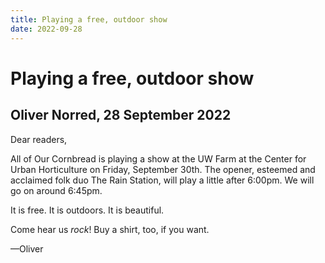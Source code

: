 ```yaml
---
title: Playing a free, outdoor show
date: 2022-09-28
---
```


# Playing a free, outdoor show

## Oliver Norred, 28 September 2022

Dear readers,

All of Our Cornbread is playing a show at the UW Farm at the Center for Urban Horticulture on Friday, September 30th. The opener, esteemed and acclaimed folk duo The Rain Station, will play a little after 6:00pm. We will go on around 6:45pm.

It is free. It is outdoors. It is beautiful.

Come hear us _rock_! Buy a shirt, too, if you want.

&mdash;Oliver

